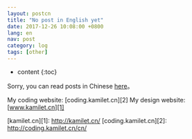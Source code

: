 ```yaml
---
layout: postcn
title: "No post in English yet"
date: 2017-12-26 10:08:00 +0800
lang: en
nav: post
category: log
tags: [other]
---
```


* content
{:toc}

Sorry, you can read posts in Chinese [here](http://coding.kamilet.cn/cn/)。
<!-- more -->

My coding website: [coding.kamilet.cn][2]
My design website: [www.kamilet.cn][1]

[kamilet.cn][1]: http://kamilet.cn/
[coding.kamilet.cn][2]: http://coding.kamilet.cn/cn/